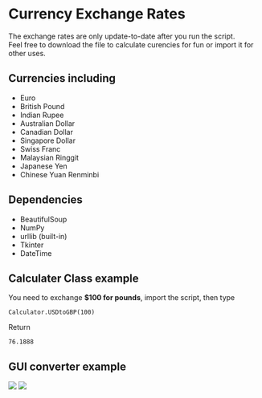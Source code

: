 # Currency Exchange Rates
The exchange rates are only update-to-date after you run the script. <br />
Feel free to download the file to calculate curencies for fun or import it for other uses.

## Currencies including

- Euro
- British Pound
- Indian Rupee 
- Australian Dollar
- Canadian Dollar
- Singapore Dollar 
- Swiss Franc 
- Malaysian Ringgit 
- Japanese Yen
- Chinese Yuan Renminbi



## Dependencies

- BeautifulSoup
- NumPy
- urllib (built-in)
- Tkinter
- DateTime


## Calculater Class example


You need to exchange **$100 for pounds**, import the script, then type

```Calculator.USDtoGBP(100)```

Return 

```76.1888```

## GUI converter example
![](https://github.com/kailichou/currency_exchange_calculator/blob/master/example.png)
![](https://github.com/kailichou/currency_exchange_calculator/blob/master/pic/example%202.png)
